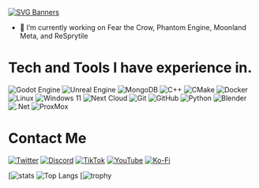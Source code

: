 [![SVG Banners](https://svg-banners.vercel.app/api?type=origin&text1=Hey%20everyone,%20Ion%20here&width=550&height=350)](https://github.com/Akshay090/svg-banners)
- 🔭 I’m currently working on Fear the Crow, Phantom Engine, Moonland Meta, and ReSprytile

# Tech and Tools I have experience in.
![Godot Engine](https://img.shields.io/badge/GODOT-%23FFFFFF.svg?style=for-the-badge&logo=godot-engine) ![Unreal Engine](https://img.shields.io/badge/unrealengine-%23313131.svg?style=for-the-badge&logo=unrealengine&logoColor=white) ![MongoDB](https://img.shields.io/badge/MongoDB-%234ea94b.svg?style=for-the-badge&logo=mongodb&logoColor=white) ![C++](https://img.shields.io/badge/c++-%2300599C.svg?style=for-the-badge&logo=c%2B%2B&logoColor=white) ![CMake](https://img.shields.io/badge/CMake-%23008FBA.svg?style=for-the-badge&logo=cmake&logoColor=white) ![Docker](https://img.shields.io/badge/docker-%230db7ed.svg?style=for-the-badge&logo=docker&logoColor=white) ![Linux](https://img.shields.io/badge/Linux-FCC624?style=for-the-badge&logo=linux&logoColor=black) ![Windows 11](https://img.shields.io/badge/Windows%2011-%230079d5.svg?style=for-the-badge&logo=Windows%2011&logoColor=white) ![Next Cloud](https://img.shields.io/badge/Next%20Cloud-0B94DE?style=for-the-badge&logo=nextcloud&logoColor=white) ![Git](https://img.shields.io/badge/git-%23F05033.svg?style=for-the-badge&logo=git&logoColor=white) ![GitHub](https://img.shields.io/badge/github-%23121011.svg?style=for-the-badge&logo=github&logoColor=white) ![Python](https://img.shields.io/badge/python-3670A0?style=for-the-badge&logo=python&logoColor=ffdd54) ![Blender](https://img.shields.io/badge/blender-%23F5792A.svg?style=for-the-badge&logo=blender&logoColor=white) ![.Net](https://img.shields.io/badge/.NET-5C2D91?style=for-the-badge&logo=.net&logoColor=white) ![ProxMox](https://img.shields.io/badge/Proxmox-%23F5792A.svg?style=for-the-badge&logo=proxmox&logoColor=white) 

# Contact Me
[![Twitter](https://img.shields.io/badge/Twitter-%231DA1F2.svg?style=for-the-badge&logo=Twitter&logoColor=white)](https://twitter.com/ionthedev) [![Discord](https://img.shields.io/badge/Discord-%235865F2.svg?style=for-the-badge&logo=discord&logoColor=white)](https://discord.com/servers/friendly-studios-745380942167670785) [![TikTok](https://img.shields.io/badge/TikTok-%23000000.svg?style=for-the-badge&logo=TikTok&logoColor=white)](https://www.tiktok.com/@ionthedev) [![YouTube](https://img.shields.io/badge/YouTube-%23FF0000.svg?style=for-the-badge&logo=YouTube&logoColor=white)](https://www.youtube.com/@ionthedev) [![Ko-Fi](https://img.shields.io/badge/Ko--fi-F16061?style=for-the-badge&logo=ko-fi&logoColor=white)](https://ko-fi.com/ionthedev)

[![stats](https://github-readme-stats.vercel.app/api?username=ionthedev&show_icons=true&theme=tokyonight) ![Top Langs](https://github-readme-stats.vercel.app/api/top-langs/?username=ionthedev&size_weight=0.5&count_weight=0.5&show_icons=true&theme=tokyonight&hide=typescript,css)
[![trophy](https://github-profile-trophy.vercel.app/?username=ionthedev&theme=tokyonight)

